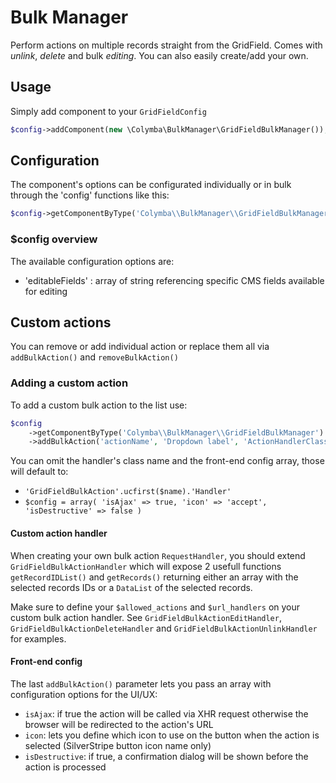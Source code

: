 # Bulk Manager
Perform actions on multiple records straight from the GridField. Comes with *unlink*, *delete* and bulk *editing*. You can also easily create/add your own.

## Usage
Simply add component to your `GridFieldConfig`

```php
$config->addComponent(new \Colymba\BulkManager\GridFieldBulkManager());
```

## Configuration
The component's options can be configurated individually or in bulk through the 'config' functions like this:

```php
$config->getComponentByType('Colymba\\BulkManager\\GridFieldBulkManager')->setConfig($reference, $value);
```

### $config overview
The available configuration options are:
* 'editableFields' : array of string referencing specific CMS fields available for editing

## Custom actions
You can remove or add individual action or replace them all via `addBulkAction()` and `removeBulkAction()`

### Adding a custom action
To add a custom bulk action to the list use:

```php
$config
    ->getComponentByType('Colymba\\BulkManager\\GridFieldBulkManager')
    ->addBulkAction('actionName', 'Dropdown label', 'ActionHandlerClassName', $frontEndConfig)
```

You can omit the handler's class name and the front-end config array, those will default to:
* `'GridFieldBulkAction'.ucfirst($name).'Handler'`
* `$config = array( 'isAjax' => true, 'icon' => 'accept', 'isDestructive' => false )`

#### Custom action handler
When creating your own bulk action `RequestHandler`, you should extend `GridFieldBulkActionHandler` which will expose 2 usefull functions `getRecordIDList()` and `getRecords()` returning either an array with the selected records IDs or a `DataList` of the selected records.

Make sure to define your `$allowed_actions` and `$url_handlers` on your custom bulk action handler. See `GridFieldBulkActionEditHandler`, `GridFieldBulkActionDeleteHandler` and `GridFieldBulkActionUnlinkHandler` for examples.

#### Front-end config
The last `addBulkAction()` parameter lets you pass an array with configuration options for the UI/UX:
* `isAjax`: if true the action will be called via XHR request otherwise the browser will be redirected to the action's URL
* `icon`: lets you define which icon to use on the button when the action is selected (SilverStripe button icon name only)
* `isDestructive`: if true, a confirmation dialog will be shown before the action is processed
